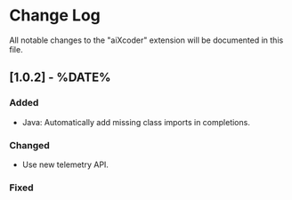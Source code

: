 # Change Log
All notable changes to the "aiXcoder" extension will be documented in this file.

## [1.0.2] - %DATE%
### Added
- Java: Automatically add missing class imports in completions.

### Changed
- Use new telemetry API.

### Fixed

